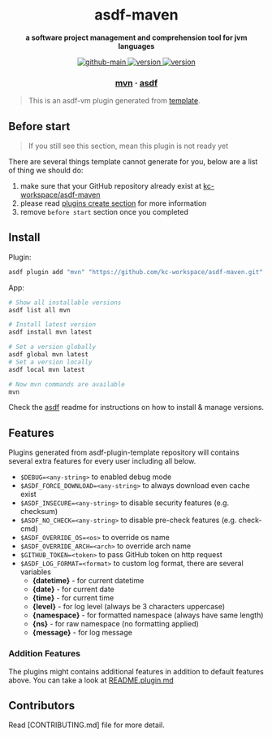 <h1 align="center">
  asdf-maven
</h1>

<!-- Description section -->
<p align="center">
  <strong>a software project management and comprehension tool for jvm languages</strong>
</p>

<!-- Badges section -->
<p align="center">
  <a href="https://github.com/kc-workspace/asdf-maven/actions/workflows/main.yml">
    <img
      alt="github-main"
      src="https://img.shields.io/github/actions/workflow/status/kc-workspace/asdf-maven/main.yml?style=flat-square&logo=github">
  </a>
  <a href="https://github.com/kc-workspace/asdf-maven/releases">
    <img
      alt="version"
      src="https://img.shields.io/github/v/release/kc-workspace/asdf-maven?style=flat-square&logo=github">
  </a>
  <a href="https://github.com/kc-workspace/asdf-maven/commits/main">
    <img
      alt="version"
      src="https://img.shields.io/github/last-commit/kc-workspace/asdf-maven/main?style=flat-square&logo=github">
  </a>
</p>

<!-- Links section -->
<h3 align="center">
  <a href="https://maven.apache.org/">mvn</a>
  <span> · </span>
  <a href="https://asdf-vm.com">asdf</a>
</h3>

> This is an asdf-vm plugin generated from [template][template-gh].

## Before start

> If you still see this section, mean this plugin is not ready yet

There are several things template cannot generate for you,
below are a list of thing we should do:

1. make sure that your GitHub repository already exist at [kc-workspace/asdf-maven][plugin-gh]
2. please read [plugins create section][asdf-create-plugin] for more information
3. remove `before start` section once you completed

## Install

Plugin:

```sh
asdf plugin add "mvn" "https://github.com/kc-workspace/asdf-maven.git"
```

App:

```sh
# Show all installable versions
asdf list all mvn

# Install latest version
asdf install mvn latest

# Set a version globally
asdf global mvn latest
# Set a version locally
asdf local mvn latest

# Now mvn commands are available
mvn
```

Check the [asdf][asdf-link] readme for instructions on
how to install & manage versions.

## Features

Plugins generated from asdf-plugin-template repository will
contains several extra features for every user including all below.

- `$DEBUG=<any-string>` to enabled debug mode
- `$ASDF_FORCE_DOWNLOAD=<any-string>` to always download even cache exist
- `$ASDF_INSECURE=<any-string>` to disable security features (e.g. checksum)
- `$ASDF_NO_CHECK=<any-string>` to disable pre-check features (e.g. check-cmd)
- `$ASDF_OVERRIDE_OS=<os>` to override os name
- `$ASDF_OVERRIDE_ARCH=<arch>` to override arch name
- `$GITHUB_TOKEN=<token>` to pass GitHub token on http request
- `$ASDF_LOG_FORMAT=<format>` to custom log format, there are several variables
  - **{datetime}** - for current datetime
  - **{date}** - for current date
  - **{time}** - for current time
  - **{level}** - for log level (always be 3 characters uppercase)
  - **{namespace}** - for formatted namespace (always have same length)
  - **{ns}** - for raw namespace (no formatting applied)
  - **{message}** - for log message

### Addition Features

The plugins might contains additional features
in addition to default features above.
You can take a look at [README.plugin.md][app-readme]

## Contributors

Read [CONTRIBUTING.md] file for more detail.

<!-- LINKS SECTION -->

[app-readme]: ./README.plugin.md
[plugin-gh]: https://github.com/kc-workspace/asdf-maven
[template-gh]: https://github.com/kc-workspace/asdf-plugin-template
[asdf-link]: https://github.com/asdf-vm/asdf
[asdf-create-plugin]: https://asdf-vm.com/plugins/create.html
